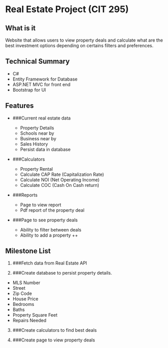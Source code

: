 # Real Estate Project (CIT 295)
## What is it

Website that allows users to view property deals and calculate what are the best investment options depending on certains filters and preferences.

## Technical Summary

* C#
* Entity Framework for Database
* ASP.NET MVC for front end
* Bootstrap for UI

## Features

* ###Current real estate data
  * Property Details
  * Schools near by
  * Business near by
  * Sales History
  * Persist data in database

* ###Calculators
  * Property Rental
   - Calculate CAP Rate (Capitalization Rate)
   - Calculate NOI (Net Operating Income)
   - Calculate COC (Cash On Cash return)
  
* ###Reports
  * Page to view report
  * Pdf report of the property deal

* ###Page to see property deals
  * Ability to filter between deals
  * Ability to add a property ++

## Milestone List

1. ###Fetch data from Real Estate API

2. ###Create database to persist property details.
 * MLS Number
 * Street
 * Zip Code
 * House Price
 * Bedrooms
 * Baths
 * Property Square Feet
 * Repairs Needed

3. ###Create calculators to find best deals

4. ###Create page to view property deals
